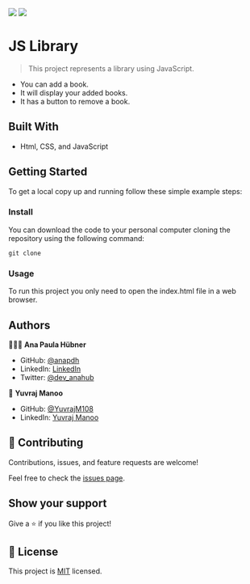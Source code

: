 ![](https://img.shields.io/badge/Microverse-blueviolet) ![](https://img.shields.io/badge/JavaScript-yellow)

# JS Library

> This project represents a library using JavaScript.

 - You can add a book.
 - It will display your added books.
 - It has a button to remove a book.
 <!-- - It has a button to change the read status of the book. -->

## Built With

- Html, CSS, and JavaScript

## Getting Started

To get a local copy up and running follow these simple example steps:

### Install

You can download the code to your personal computer cloning the repository using the following command:

```
git clone
```

### Usage

To run this project you only need to open the index.html file in a web browser.

## Authors

👩🏼‍💻 **Ana Paula Hübner**

- GitHub: [@anapdh](https://github.com/anapdh)
- LinkedIn: [LinkedIn](https://www.linkedin.com/in/anapdh)
- Twitter: [@dev_anahub](https://twitter.com/dev_anahub)

👤 **Yuvraj Manoo**

-   GitHub: [@YuvrajM108](https://github.com/YuvrajM108)
-   LinkedIn: [Yuvraj Manoo](https://www.linkedin.com/in/yuvraj-manoo/)

## 🤝 Contributing

Contributions, issues, and feature requests are welcome!

Feel free to check the [issues page](https://github.com/anapdh/awesome-books/issues).

## Show your support

Give a ⭐️ if you like this project!

## 📝 License

This project is [MIT](./LICENSE) licensed.
